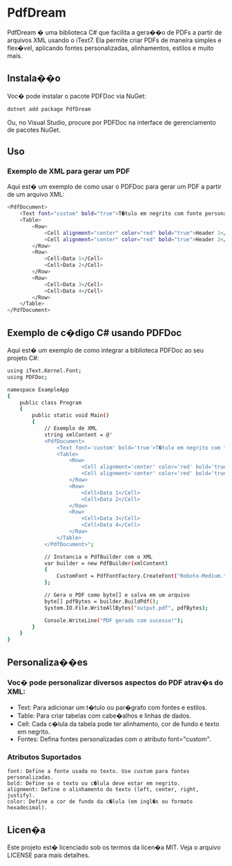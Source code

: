 ﻿# PdfDream

PdfDream � uma biblioteca C# que facilita a gera��o de PDFs a partir de arquivos XML usando o iText7. Ela permite criar PDFs de maneira simples e flex�vel, aplicando fontes personalizadas, alinhamentos, estilos e muito mais.

## Instala��o

Voc� pode instalar o pacote PDFDoc via NuGet:

```bash
dotnet add package PdfDream
```
Ou, no Visual Studio, procure por PDFDoc na interface de gerenciamento de pacotes NuGet.

## Uso
### Exemplo de XML para gerar um PDF

Aqui est� um exemplo de como usar o PDFDoc para gerar um PDF a partir de um arquivo XML:
```bash
<PdfDocument>
    <Text font="custom" bold="true">T�tulo em negrito com fonte personalizada!</Text>
    <Table>
        <Row>
            <Cell alignment="center" color="red" bold="true">Header 1</Cell>
            <Cell alignment="center" color="red" bold="true">Header 2</Cell>
        </Row>
        <Row>
            <Cell>Data 1</Cell>
            <Cell>Data 2</Cell>
        </Row>
        <Row>
            <Cell>Data 3</Cell>
            <Cell>Data 4</Cell>
        </Row>
    </Table>
</PdfDocument>
```

## Exemplo de c�digo C# usando PDFDoc

Aqui est� um exemplo de como integrar a biblioteca PDFDoc ao seu projeto C#:
```bash
using iText.Kernel.Font;
using PDFDoc;

namespace ExampleApp
{
    public class Program
    {
        public static void Main()
        {
            // Exemplo de XML
            string xmlContent = @"
            <PdfDocument>
                <Text font='custom' bold='true'>T�tulo em negrito com fonte personalizada!</Text>
                <Table>
                    <Row>
                        <Cell alignment='center' color='red' bold='true'>Header 1</Cell>
                        <Cell alignment='center' color='red' bold='true'>Header 2</Cell>
                    </Row>
                    <Row>
                        <Cell>Data 1</Cell>
                        <Cell>Data 2</Cell>
                    </Row>
                    <Row>
                        <Cell>Data 3</Cell>
                        <Cell>Data 4</Cell>
                    </Row>
                </Table>
            </PdfDocument>";

            // Instancia o PdfBuilder com o XML
            var builder = new PdfBuilder(xmlContent)
            {
                CustomFont = PdfFontFactory.CreateFont("Roboto-Medium.ttf", PdfEncodings.WINANSI, true)
            };

            // Gera o PDF como byte[] e salva em um arquivo
            byte[] pdfBytes = builder.BuildPdf();
            System.IO.File.WriteAllBytes("output.pdf", pdfBytes);

            Console.WriteLine("PDF gerado com sucesso!");
        }
    }
}
```

## Personaliza��es

### Voc� pode personalizar diversos aspectos do PDF atrav�s do XML:

-   Text: Para adicionar um t�tulo ou par�grafo com fontes e estilos.
-   Table: Para criar tabelas com cabe�alhos e linhas de dados.
-   Cell: Cada c�lula da tabela pode ter alinhamento, cor de fundo e texto em negrito.
-   Fontes: Defina fontes personalizadas com o atributo font="custom".

### Atributos Suportados

    font: Define a fonte usada no texto. Use custom para fontes personalizadas.
    bold: Define se o texto ou c�lula deve estar em negrito.
    alignment: Define o alinhamento do texto (left, center, right, justify).
    color: Define a cor de fundo da c�lula (em ingl�s ou formato hexadecimal).
    
## Licen�a

Este projeto est� licenciado sob os termos da licen�a MIT. Veja o arquivo LICENSE para mais detalhes.
